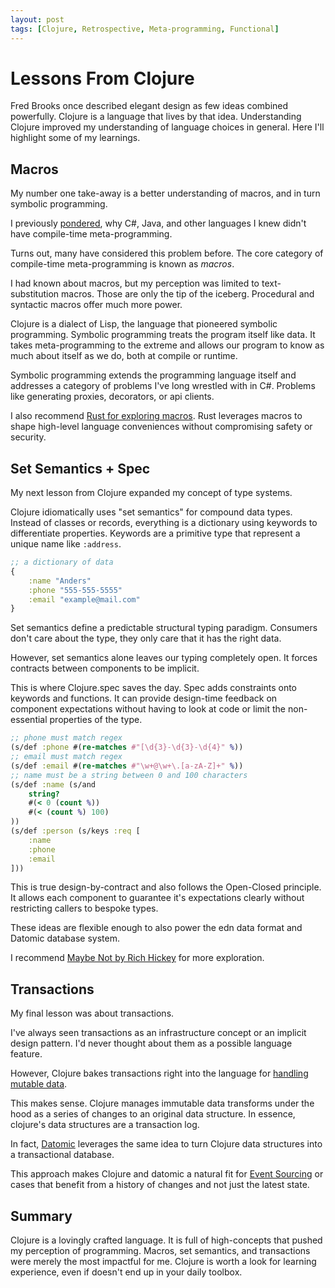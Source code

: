 ```yaml
---
layout: post
tags: [Clojure, Retrospective, Meta-programming, Functional]
---
```


# Lessons From Clojure

Fred Brooks once described elegant design as few ideas combined powerfully. Clojure is a language that lives by that idea. Understanding Clojure improved my understanding of language choices in general. Here I'll highlight some of my learnings.

## Macros

My number one take-away is a better understanding of macros, and in turn symbolic programming.

I previously [pondered](./../_posts/2020-11-20-Meta-programming-and-dynamics.md), why C#, Java, and other languages I knew didn't have compile-time meta-programming.

Turns out, many have considered this problem before. The core category of compile-time meta-programming is known as *macros*.

I had known about macros, but my perception was limited to text-substitution macros. Those are only the tip of the iceberg. Procedural and syntactic macros offer much more power.

Clojure is a dialect of Lisp, the language that pioneered symbolic programming. Symbolic programming treats the program itself like data. It takes meta-programming to the extreme and allows our program to know as much about itself as we do, both at compile or runtime. 

Symbolic programming extends the programming language itself and addresses a category of problems I've long wrestled with in C#. Problems like generating proxies, decorators, or api clients.

I also recommend [Rust for exploring macros](https://doc.rust-lang.org/book/ch19-06-macros.html). Rust leverages macros to shape high-level language conveniences without compromising safety or security.

<!-- Symbolic programming also cemented the value of expressions over statements.  -->


## Set Semantics + Spec

My next lesson from Clojure expanded my concept of type systems.

Clojure idiomatically uses "set semantics" for compound data types. Instead of classes or records, everything is a dictionary using keywords to differentiate properties. Keywords are a primitive type that represent a unique name like `:address`.

```clj
;; a dictionary of data
{
    :name "Anders"
    :phone "555-555-5555"
    :email "example@mail.com"
}
```

Set semantics define a predictable structural typing paradigm. Consumers don't care about the type, they only care that it has the right data.

However, set semantics alone leaves our typing completely open. It forces contracts between components to be implicit.

This is where Clojure.spec saves the day. Spec adds constraints onto keywords and functions. It can provide design-time feedback on component expectations without having to look at code or limit the non-essential properties of the type.

```clj
;; phone must match regex
(s/def :phone #(re-matches #"[\d{3}-\d{3}-\d{4}" %))
;; email must match regex
(s/def :email #(re-matches #"\w+@\w+\.[a-zA-Z]+" %))
;; name must be a string between 0 and 100 characters
(s/def :name (s/and 
    string?
    #(< 0 (count %))
    #(< (count %) 100)
))
(s/def :person (s/keys :req [
    :name
    :phone
    :email
]))
```

This is true design-by-contract and also follows the Open-Closed principle. It allows each component to guarantee it's expectations clearly without restricting callers to bespoke types.

These ideas are flexible enough to also power the edn data format and Datomic database system.

I recommend [Maybe Not by Rich Hickey](https://www.youtube.com/watch?v=YR5WdGrpoug) for more exploration.

## Transactions

My final lesson was about transactions.

I've always seen transactions as an infrastructure concept or an implicit design pattern. I'd never thought about them as a possible language feature.

However, Clojure bakes transactions right into the language for [handling mutable data](http://clojure-doc.org/articles/tutorials/introduction.html#reference-types).

This makes sense. Clojure manages immutable data transforms under the hood as a series of changes to an original data structure. In essence, clojure's data structures are a transaction log.

In fact, [Datomic](https://www.datomic.com/) leverages the same idea to turn Clojure data structures into a transactional database.

This approach makes Clojure and datomic a natural fit for [Event Sourcing](https://docs.microsoft.com/en-us/azure/architecture/patterns/event-sourcing) or cases that benefit from a history of changes and not just the latest state.

<!-- TODO: Transducers? -->

## Summary

Clojure is a lovingly crafted language. It is full of high-concepts that pushed my perception of programming. Macros, set semantics, and transactions were merely the most impactful for me. Clojure is worth a look for learning experience, even if doesn't end up in your daily toolbox.



<!-- 
Secret Bonus: Downsides of clojure
- I spend a lot of time wresting with errors that would immediately raise type errors in a static language.
  - the system feels kinda like building with sand. I'm never quite sure when something will stay in place and I'm never quite sure if i've satisfied the needs of what i'm calling. 
  - Admittedly, this could be address with a different tooling approach around spec
- I don't like the style conventions
  - i've spent less time counting parentheses in the whole rest of my career than in my bit with clojure
  - It's like the clojure community read ch 31 of code complete and chose all the styles it recommends against: aligning continuations a variable amount aligning right side of statements, piling up expression end markers on one line
    - It makes it hard to read and edit
- Arcane and short naming is conventional
- The community seems to like cleverness more than clarity
- There is a tendency to rebuild things
  - this is partially because the macro system is powerful enough to make building significant extensions easy (which is cool)
  - It also means there are a lot of different ways to do one thing. For example, it took me so long to figure out the different project management paradigms
- Tooling and documentation are loose
  - repl drives a lot of the tooling, but the repl is not a substitute for tests. REPL state can build up not reflecting the real system state. It also provide safety as the system changes, and clojure already has reduced safety because there is no type checking. It's easy to make small changes that cause subtle breaks  


I think that the use of commands and events reduces the benefit of set semantics. The commands and events act like selection from the schema. A global schema is a bit of a lie anyway. There are only local selections. The actual data could be split across multiple sources
- It is definitely easier to validate fully qualified key maps
  - maybe type providers can fix this for me in F#? Avoid runtime cost but still use type reflection instead of manual mapping
 -->